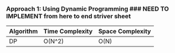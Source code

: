 ### Approach 1: Using Dynamic Programming   ### NEED TO IMPLEMENT from here to end striver sheet

| Algorithm              | Time Complexity          | Space Complexity  |
|----------------------- | ------------------------ | ----------------- |
| DP                     | O(N^2)                   | O(N)              |

